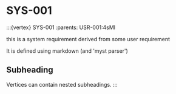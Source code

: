# SYS-001

:::{vertex} SYS-001
:parents: USR-001:4sMl

this is a system requirement derived from some user requirement

It is defined using markdown (and 'myst parser')

## Subheading

Vertices can contain nested subheadings.
:::